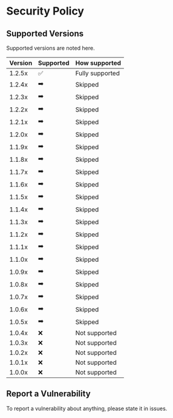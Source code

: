 # Security Policy

## Supported Versions

Supported versions are noted here.

| Version | Supported |        How supported|
| ------- | ------------------ |-----------------|
| 1.2.5x  | :white_check_mark:  |Fully supported
| 1.2.4x  | ➡️           |Skipped
| 1.2.3x  | ➡️           |Skipped
| 1.2.2x  | ➡️           |Skipped
| 1.2.1x  | ➡️           |Skipped
| 1.2.0x  | ➡️          |Skipped
| 1.1.9x  | ➡️          |Skipped
| 1.1.8x  | ➡️           |Skipped
| 1.1.7x  | ➡️          |Skipped
| 1.1.6x  | ➡️           |Skipped
| 1.1.5x  | ➡️        |Skipped
| 1.1.4x  | ➡️           |Skipped
| 1.1.3x  | ➡️           |Skipped
| 1.1.2x  | ➡️           |Skipped
| 1.1.1x  | ➡️           |Skipped
| 1.1.0x  | ➡️           |Skipped
| 1.0.9x  | ➡️           |Skipped
| 1.0.8x  | ➡️           |Skipped
| 1.0.7x  | ➡️           |Skipped
| 1.0.6x  | ➡️          |Skipped
| 1.0.5x  | ➡️           |Skipped
| 1.0.4x  | :x:           | Not supported
| 1.0.3x  | :x:           | Not supported
| 1.0.2x  | :x:           |Not supported
| 1.0.1x  | :x:           |Not supported
| 1.0.0x  | :x:           |Not supported

## Report a Vulnerability

To report a vulnerability about anything, please state it in issues.
